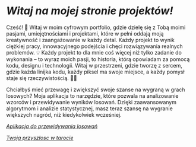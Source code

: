 # *Witaj na mojej stronie projektów!*

 Cześć! 👋 Witaj w moim cyfrowym portfolio, gdzie dzielę się z Tobą moimi pasjami, umiejętnościami i projektami, które w pełni oddają moją kreatywność i zaangażowanie w każdy detal. Każdy projekt to wynik ciężkiej pracy, innowacyjnego podejścia i chęci rozwiązywania realnych problemów. 💡 Każdy projekt to dla mnie coś więcej niż tylko zadanie do wykonania – to wyraz moich pasji, to historia, którą opowiadam za pomocą kodu, designu i technologii. Witaj w przestrzeni, gdzie tworzę z sercem, gdzie każda linijka kodu, każdy piksel ma swoje miejsce, a każdy pomysł staje się rzeczywistością. 🧑‍💻



Chciałbyś mieć przewagę i zwiększyć swoje szanse na wygraną w grach losowych? Moja aplikacja to narzędzie, które pozwala na analizowanie wzorców i przewidywanie wyników losowań. Dzięki zaawansowanym algorytmom i analizie statystycznej, masz teraz szansę na wygranie większych nagród, niż kiedykolwiek wcześniej.

 *[Aplikacja do przewidywania losowań](https://numbers-predict.streamlit.app/)*

 *[Twoja przyszłosc w tarocie](https://twojtarot.streamlit.app/)*
